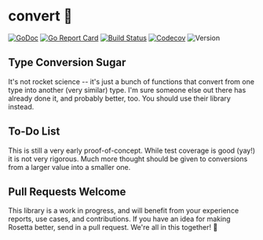 # convert 🚀

[![GoDoc](http://img.shields.io/badge/go-documentation-blue.svg?style=flat-square)](https://pkg.go.dev/github.com/benpate/convert)
[![Go Report Card](https://goreportcard.com/badge/github.com/benpate/convert?style=flat-square)](https://goreportcard.com/report/github.com/benpate/convert)
[![Build Status](http://img.shields.io/travis/benpate/convert.svg?style=flat-square)](https://travis-ci.org/benpate/convert)
[![Codecov](https://img.shields.io/codecov/c/github/benpate/convert.svg?style=flat-square)](https://codecov.io/gh/benpate/convert)
![Version](https://img.shields.io/github/v/release/benpate/convert?include_prereleases&style=flat-square&color=brightgreen)


## Type Conversion Sugar

It's not rocket science -- it's just a bunch of functions that convert from one type into another (very similar) type.  I'm sure someone else out there has already done it, and probably better, too.  You should use their library instead.


## To-Do List
This is still a very early proof-of-concept.  While test coverage is good (yay!) it is not very rigorous.  Much more thought should be given to conversions from a larger value into a smaller one.

## Pull Requests Welcome

This library is a work in progress, and will benefit from your experience reports, use cases, and contributions.  If you have an idea for making Rosetta better, send in a pull request.  We're all in this together! 🚀
